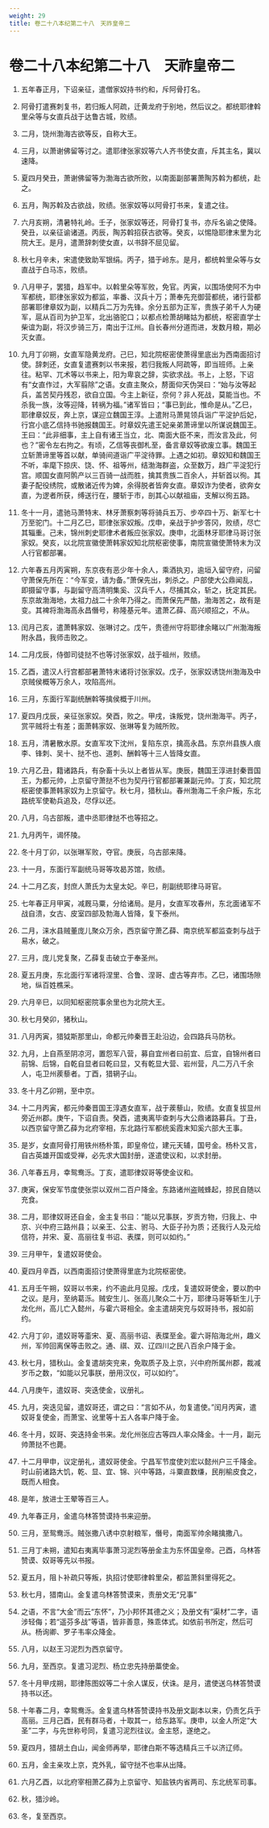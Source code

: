 ```yaml
---
weight: 29
title: 卷二十八本纪第二十八　天祚皇帝二
---
```


# 卷二十八本纪第二十八　天祚皇帝二

1. <span id="卷二十八本纪第二十八　天祚皇帝二-1"></span>
五年春正月，下诏亲征，遣僧家奴持书约和，斥阿骨打名。

2. <span id="卷二十八本纪第二十八　天祚皇帝二-2"></span>
阿骨打遣赛刺复书，若归叛人阿疏，迁黄龙府于别地，然后议之。都统耶律斡里朵等与女直兵战于达鲁古城，败绩。

3. <span id="卷二十八本纪第二十八　天祚皇帝二-3"></span>
二月，饶州渤海古欲等反，自称大王。

4. <span id="卷二十八本纪第二十八　天祚皇帝二-4"></span>
三月，以萧谢佛留等讨之。遣耶律张家奴等六人齐书使女直，斥其主名，冀以速降。

5. <span id="卷二十八本纪第二十八　天祚皇帝二-5"></span>
夏四月癸丑，萧谢佛留等为渤海古欲所败，以南面副部署萧陶苏斡为都统，赴之。

6. <span id="卷二十八本纪第二十八　天祚皇帝二-6"></span>
五月，陶苏斡及古欲战，败绩。张家奴等以阿骨打书来，复遣之往。

7. <span id="卷二十八本纪第二十八　天祚皇帝二-7"></span>
六月亥朔，清暑特礼岭。壬子，张家奴等还，阿骨打复书，亦斥名谕之使降。癸丑，以亲征谕诸道。丙辰，陶苏斡招获古欲等。癸亥，以惕隐耶律末里为北院大王。是月，遣萧辞刺使女直，以书辞不屈见留。

8. <span id="卷二十八本纪第二十八　天祚皇帝二-8"></span>
秋七月辛未，宋遣使致助军银绢。丙子，猎于岭东。是月，都统斡里朵等与女直战于白马冻，败绩。

9. <span id="卷二十八本纪第二十八　天祚皇帝二-9"></span>
八月甲子，罢猎，趋军中。以斡里朵等军败，免官。丙寅，以围场使阿不为中军都统，耶律张家奴为都监，率番、汉兵十万；萧奉先充御营都统，诸行营都部署耶律章奴为副，以精兵二万为先锋。余分五部为正军，贵族子弟千人为硬军，扈从百司为护卫军，北出骆驼口；以都点检萧胡睹姑为都统，枢密直学士柴谊为副，将汉步骑三万，南出于江州。自长春州分道而进，发数月粮，期必灭女直。

10. <span id="卷二十八本纪第二十八　天祚皇帝二-10"></span>
九月丁卯朔，女直军隐黄龙府。己巳，知北院枢密使萧得里底出为西南面招讨使。辞刺还，女直复遣赛刺以书来报，若归我叛人阿疏等，即当班师。上亲往。粘罕、兀术等以书来上，阳为卑哀之辞，实欲求战。书上，上怒，下诏有“女直作过，大军翦除”之语。女直主聚众，剺面仰天伪哭曰：“始与汝等起兵，盖苦契丹残忍，欲自立国。今主上新征，奈何？非人死战，莫能当也。不杀我一族，汝等迎降，转祸为福。”诸军皆曰；“事已到此，惟命是从。”乙巳，耶律章奴反，奔上京，谋迎立魏国王淳。上遣附马萧晃领兵诣广平淀护后妃，行宫小底乙信持书驰报魏国王。时章奴先遣王妃亲弟萧谛里以所谋说魏国王。王曰：“此非细事，主上自有诸王当立，北、南面大臣不来，而汝言及此，何也？”密令左右拘之。有顷，乙信等丧御札至，备言章奴等欲废立事。魏国王立斩萧谛里等首以献，单骑间道诣广平淀待罪。上遇之如初。章奴知和魏国王不听，率麾下掠庆、饶、怀、祖等州，结渤海群盗，众至数万，趋广平淀犯行宫。顺国女直阿鹘产以三百骑一战而胜，擒其贵族二百余人，并斩首以徇。其妻子配役绣院，或散诸近传为婢，余得脱者皆奔女直。章奴诈为使者，欲奔女直，为逻者所获，缚送行在，腰斩于市，剖其心以献祖庙，支解以徇五路。

11. <span id="卷二十八本纪第二十八　天祚皇帝二-11"></span>
冬十一月，遣驰马萧特末、林牙萧察刺等将骑兵五万、步卒四十万、新军七十万至驼门。十二月乙巳，耶律张家奴叛。戊申，亲战于护步答冈，败绩，尽亡其辎重。己未，锦州刺史耶律术者叛应张家奴。庚申，北面林牙耶律马哥讨张家奴。癸亥，以北院宣徽使萧韩家奴知北院枢密使事，南院宣徽使萧特末为汉人行官都部署。

12. <span id="卷二十八本纪第二十八　天祚皇帝二-12"></span>
六年春五月丙寅朔，东京夜有恶少年十余人，乘酒执刃，逾垣入留守府，问留守萧保先所在：“今军变，请为备。”萧保先出，刺杀之。户部使大公鼎闻乱，即摄留守事，与副留守高清明集奚、汉兵千人，尽捕其众，斩之，抚定其民。东京故渤海地，太祖力战二十余年乃得之。而萧保先严酷，渤海苦之，故有是变。其裨将渤海高永昌僭号，称隆基元年。遣萧乙薛、高兴顺招之，不从。

13. <span id="卷二十八本纪第二十八　天祚皇帝二-13"></span>
闰月己亥，遣萧韩家奴、张琳讨之。戊午，贵德州守将耶律余睹以广州渤海叛附永昌，我师击败之。

14. <span id="卷二十八本纪第二十八　天祚皇帝二-14"></span>
二月戊辰，侍御司徒挞不也等讨张家奴，战于祖州，败绩。

15. <span id="卷二十八本纪第二十八　天祚皇帝二-15"></span>
乙酉，遣汉人行宫都部暑萧特末诸将讨张家奴。戊子，张家奴诱饶州渤海及中京贼侯概等万余人，攻陷高州。

16. <span id="卷二十八本纪第二十八　天祚皇帝二-16"></span>
三月，东面行军副统酬斡等擒侯概于川州。

17. <span id="卷二十八本纪第二十八　天祚皇帝二-17"></span>
夏四月戊辰，亲征张家奴。癸酉，败之。甲戌，诛叛党，饶州渤海平。丙子，赏平贼将士有差；面萧韩家奴、张琳等复为贼所败。

18. <span id="卷二十八本纪第二十八　天祚皇帝二-18"></span>
五月，清暑散水原。女直军攻下沈州，复陷东京，擒高永昌。东京州县族人痕李、锋刺、吴十、挞不也、道刺、酬斡等十三人皆降女直。

19. <span id="卷二十八本纪第二十八　天祚皇帝二-19"></span>
六月乙丑，籍诸路兵，有杂畜十头以上者皆从军。庚辰，魏国王淳进封秦晋国王，为都元帅，上京留守萧挞不也为契丹行官都部署兼副元帅。丁亥，知北院枢密使事萧韩家奴为上京留守。秋七月，猎秋山。春州渤海二千余户叛，东北路统军使勒兵追及，尽俘以还。

20. <span id="卷二十八本纪第二十八　天祚皇帝二-20"></span>
八月，乌古部叛，遣中丞耶律挞不也等招之。

21. <span id="卷二十八本纪第二十八　天祚皇帝二-21"></span>
九月丙午，谒怀陵。

22. <span id="卷二十八本纪第二十八　天祚皇帝二-22"></span>
冬十月丁卯，以张琳军败，夺官。庚辰，乌古部来降。

23. <span id="卷二十八本纪第二十八　天祚皇帝二-23"></span>
十一月，东面行军副统马哥等攻曷苏馆，败绩。

24. <span id="卷二十八本纪第二十八　天祚皇帝二-24"></span>
十二月乙亥，封庶人萧氏为太皇太妃。辛巳，削副统耶律马哥官。

25. <span id="卷二十八本纪第二十八　天祚皇帝二-25"></span>
七年春正月甲寅，减厩马粟，分给诸局。是月，女直军攻春州，东北面诸军不战自溃，女古、皮室四部及勃海人皆降，复下泰州。

26. <span id="卷二十八本纪第二十八　天祚皇帝二-26"></span>
二月，涞水县贼董庞儿聚众万余，西京留守萧乙薛、南京统军都监查刺与战于易水，破之。

27. <span id="卷二十八本纪第二十八　天祚皇帝二-27"></span>
三月，庞儿党复聚，乙薛复击破立于奉圣州。

28. <span id="卷二十八本纪第二十八　天祚皇帝二-28"></span>
夏五月庚，东北面行军诸将涅里、合鲁、涅哥、虚古等弃市。乙巳，诸围场隙地，纵百姓樵采。

29. <span id="卷二十八本纪第二十八　天祚皇帝二-29"></span>
六月辛巳，以同知枢密院事余里也为北院大王。

30. <span id="卷二十八本纪第二十八　天祚皇帝二-30"></span>
秋七月癸卯，猪秋山。

31. <span id="卷二十八本纪第二十八　天祚皇帝二-31"></span>
八月丙寅，猎狘斯那里山，命都元帅秦晋王赴沿边，会四路兵马防秋。

32. <span id="卷二十八本纪第二十八　天祚皇帝二-32"></span>
九月，上自燕至阴凉河，置怨军八营，募自宜州者曰前宜、后宜，自锦州者曰前锦、后锦，自乾自显者曰乾曰显，又有乾显大营、岩州营，凡二万八千余人，屯卫州蒺藜者。丁酉，猎辋子山。

33. <span id="卷二十八本纪第二十八　天祚皇帝二-33"></span>
冬十月乙卯朔，至中京。

34. <span id="卷二十八本纪第二十八　天祚皇帝二-34"></span>
十二月丙寅，都元帅秦晋国王淳遇女直军，战于蒺藜山，败绩。女直复拔显州旁近州郡。庚午，下诏自责。癸酉，遣夷离毕查刺与大公鼎诸路募兵。丁丑，以西京留守萧乙薛为北府宰相，东北路行军都统奚霞末知奚六部大王事。

35. <span id="卷二十八本纪第二十八　天祚皇帝二-35"></span>
是岁，女直阿骨打用铁州杨朴策，即皇帝位，建元天辅，国号金。杨朴又言，自古英雄开国或受禅，必先求大国封册，遂遣使议和，以求封册。

36. <span id="卷二十八本纪第二十八　天祚皇帝二-36"></span>
八年春五月，幸鸳鸯泺。丁亥，遣耶律奴哥等使金议和。

37. <span id="卷二十八本纪第二十八　天祚皇帝二-37"></span>
庚寅，保安军节度使张崇以双州二百户降金。东路诸州盗贼蜂起，掠民自随以充食。

38. <span id="卷二十八本纪第二十八　天祚皇帝二-38"></span>
二月，耶律奴哥还自金，金主复书曰：“能以兄事朕，岁贡方物，归我上、中京、兴中府三路州县；以亲王、公主、驸马、大臣子孙为质；还我行人及元给信符，并宋、夏、高丽往复书诏、表牒，则可以如约。”

39. <span id="卷二十八本纪第二十八　天祚皇帝二-39"></span>
三月甲午，复遣奴哥使会。

40. <span id="卷二十八本纪第二十八　天祚皇帝二-40"></span>
夏四月辛酉，以西南面招讨使萧得里底为北院枢密使。

41. <span id="卷二十八本纪第二十八　天祚皇帝二-41"></span>
五月壬午朔，奴哥以书来，约不逾此月见报。戊戌，复遣奴哥使金，要以酌中之议。是月，至纳葛泺。贼安生儿、张高儿聚众二十万，耶律马哥等斩生儿于龙化州，高儿亡入懿州，与霍六哥相全。金主遣胡突兖与奴哥持书，报如前约。

42. <span id="卷二十八本纪第二十八　天祚皇帝二-42"></span>
六月丁卯，遣奴哥等齑宋、夏、高丽书诏、表牒至金。霍六哥陷海北州，趣义州，军帅回离保等击败之。通、祺、双、辽四川之民八百余户降于金。

43. <span id="卷二十八本纪第二十八　天祚皇帝二-43"></span>
秋七月，猎秋山。金复遣胡突兖来，免取质子及上京，兴中府所属州郡，裁减岁币之数，“如能以兄事朕，册用汉仪，可以如约”。

44. <span id="卷二十八本纪第二十八　天祚皇帝二-44"></span>
八月庚午，遣奴哥、突迭使金，议册礼。

45. <span id="卷二十八本纪第二十八　天祚皇帝二-45"></span>
九月，突迭见留，遣奴哥还，谓之曰：“言如不从，勿复遣使。”闰月丙寅，遣奴哥复使金，而萧宝、讹里等十五人各率户降于金。

46. <span id="卷二十八本纪第二十八　天祚皇帝二-46"></span>
冬十月，奴哥、突迭持金书来。龙化州张应古等四人率众降金。十一月，副元帅萧挞不也薨。

47. <span id="卷二十八本纪第二十八　天祚皇帝二-47"></span>
十二月甲申，议定册礼，遣奴哥使金。宁昌军节度使刘宏以懿州户三千降金。时山前诸路大饥，乾、显、宜、锦、兴中等路，斗粟直数缣，民削榆皮食之，既而人相食。

48. <span id="卷二十八本纪第二十八　天祚皇帝二-48"></span>
是年，放进士王翚等百三人。

49. <span id="卷二十八本纪第二十八　天祚皇帝二-49"></span>
九年春正月，金遣乌林答赞谟持书来迎册。

50. <span id="卷二十八本纪第二十八　天祚皇帝二-50"></span>
三月，至鸳鸯泺。贼张撒八诱中京射粮军，僭号，南面军帅余睹擒撒八。

51. <span id="卷二十八本纪第二十八　天祚皇帝二-51"></span>
三月丁未朔，遣知右夷离毕事萧习泥烈等册金主为东怀国皇帝。己酉，乌林答赞谟、奴哥等先以书报。

52. <span id="卷二十八本纪第二十八　天祚皇帝二-52"></span>
夏五月，阻卜补疏只等叛，执招讨使耶律斡里朵，都监萧斜里得死之。

53. <span id="卷二十八本纪第二十八　天祚皇帝二-53"></span>
秋七月，猎南山。金复遣乌林答赞谟来，责册文无“兄事”

54. <span id="卷二十八本纪第二十八　天祚皇帝二-54"></span>
之语，不言“大金”而云“东怀”，乃小邦怀其德之义；及册文有“渠材”二字，语涉轻侮；若“遥芬多战”等语，皆非善意，殊乖体式。如依前书所定，然后可从。杨询卿、罗子韦率众降金。

55. <span id="卷二十八本纪第二十八　天祚皇帝二-55"></span>
八月，以赵王习泥烈为西京留守。

56. <span id="卷二十八本纪第二十八　天祚皇帝二-56"></span>
九月，至西京。复遣习泥烈、杨立忠先持册藁使金。

57. <span id="卷二十八本纪第二十八　天祚皇帝二-57"></span>
冬十月甲戌朔，耶律陈图奴等二十余人谋反，伏诛。是月，遣使送乌林答赞谟持书以还。

58. <span id="卷二十八本纪第二十八　天祚皇帝二-58"></span>
十年春二月，幸鸳鸯泺。金复遣乌林答赞谟持书及册文副本以来，仍责乞兵于高丽。三月己酉，民有群马者，十取其一，给东路军。庚申，以金人所定“大圣”二字，与先世称号同，复遣习泥烈往议。金主怒，遂绝之。

59. <span id="卷二十八本纪第二十八　天祚皇帝二-59"></span>
夏四月，猎胡土白山，闻金师再举，耶律白斯不等选精兵三千以济辽师。

60. <span id="卷二十八本纪第二十八　天祚皇帝二-60"></span>
五月，金主亲攻上京，克外乳，留守挞不也率从出降。

61. <span id="卷二十八本纪第二十八　天祚皇帝二-61"></span>
六月乙酉，以北府宰相萧乙薛为上京留守、知盐铁内省两司、东北统军司事。

62. <span id="卷二十八本纪第二十八　天祚皇帝二-62"></span>
秋，猎沙岭。

63. <span id="卷二十八本纪第二十八　天祚皇帝二-63"></span>
冬，复至西京。
